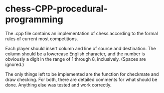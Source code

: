 # chess-CPP-procedural-programming

The .cpp file contains an implementation of chess according to the formal rules of current most competitions.

Each player should insert column and line of source and destination.
The column should be a lowercase English character, and the number is obviously a digit in the range of 1 through 8, inclusively.
(Spaces are ignored.)

The only things left to be implemented are the function for checkmate and draw checking.
For both, there are detailed comments for what should be done.
Anything else was tested and work correctly.
